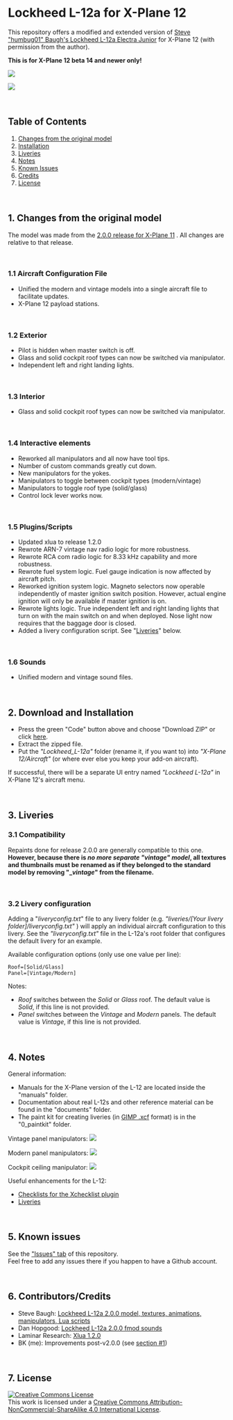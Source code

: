 # Lockheed L-12a for X-Plane 12

This repository offers a modified and extended version of [Steve "humbug01" Baugh's Lockheed L-12a Electra Junior](https://forums.x-plane.org/index.php?/files/file/75273-lockheed-model-12a-electra-junior/) for X-Plane 12 (with permission from the author).

**This is for X-Plane 12 beta 14 and newer only!**

![](Readme_Images/L12a_Lights.jpg)

![](Readme_Images/L12a_Rain.jpg)

&nbsp;

<a name="toc"></a>
## Table of Contents
1. [Changes from the original model](#1.0)
2. [Installation](#2.0)
3. [Liveries](#3.0)
4. [Notes](#4.0)
4. [Known Issues](#5.0)
5. [Credits](#6.0)
6. [License](#7.0)

&nbsp;

<a name="1.0"></a>
## 1. Changes from the original model

The model was made from the [2.0.0 release for X-Plane 11](https://forums.x-plane.org/index.php?/files/file/75273-lockheed-model-12a-electra-junior/) . All changes are relative to that release.

&nbsp;

### 1.1 Aircraft Configuration File

- Unified the modern and vintage models into a single aircraft file to facilitate updates.
- X-Plane 12 payload stations.

&nbsp;

### 1.2 Exterior

- Pilot is hidden when master switch is off.
- Glass and solid cockpit roof types can now be switched via manipulator.
- Independent left and right landing lights.

&nbsp;

### 1.3 Interior

- Glass and solid cockpit roof types can now be switched via manipulator.

&nbsp;

### 1.4 Interactive elements

- Reworked all manipulators and all now have tool tips.
- Number of custom commands greatly cut down.
- New manipulators for the yokes.
- Manipulators to toggle between cockpit types (modern/vintage)
- Manipulators to toggle roof type (solid/glass)
- Control lock lever works now.

&nbsp;

### 1.5 Plugins/Scripts

- Updated xlua to release 1.2.0
- Rewrote ARN-7 vintage nav radio logic for more robustness.
- Rewrote RCA com radio logic for 8.33 kHz capability and more robustness.
- Rewrote fuel system logic. Fuel gauge indication is now affected by aircraft pitch.
- Reworked ignition system logic. Magneto selectors now operable independently of master ignition switch position. However, actual engine ignition will only be available if master ignition is on.
- Rewrote lights logic. True independent left and right landing lights that turn on with the main switch on and when deployed. Nose light now requires that the baggage door is closed.
- Added a livery configuration script. See "[Liveries](#3.0)" below.

&nbsp;

### 1.6 Sounds

- Unified modern and vintage sound files.

&nbsp;

<a name="2.0"></a>
## 2. Download and Installation

- Press the green "Code" button above and choose "Download ZIP" or click [here](https://github.com/JT8D-17/lockheed-l12-xplane/archive/refs/heads/main.zip).
- Extract the zipped file.
- Put the _"Lockheed_L-12a"_ folder (rename it, if you want to) into _"X-Plane 12/Aircraft"_ (or where ever else you keep your add-on aircraft).

If successful, there will be a separate UI entry named _"Lockheed L-12a"_ in X-Plane 12's aircraft menu.

&nbsp;

<a name="3.0"></a>
## 3. Liveries

### 3.1 Compatibility

Repaints done for release 2.0.0 are generally compatible to this one.   
**However, because there is _no more separate "vintage" model_, all textures and thumbnails must be renamed as if they belonged to the standard model by removing "__vintage_" from the filename.**

&nbsp;

### 3.2 Livery configuration

Adding a "_liveryconfig.txt_" file to any livery folder (e.g. _"liveries/[Your livery folder]/liveryconfig.txt"_ ) will apply an individual aircraft configuration to this livery. See the _"liveryconfig.txt"_ file in the L-12a's root folder that configures the default livery for an example.

Available configuration options (only use one value per line):

```
Roof=[Solid/Glass]
Panel=[Vintage/Modern]
```

Notes:
- _Roof_ switches between the _Solid_ or _Glass_  roof. The default value is _Solid_, if this line is not provided.   
-  _Panel_ switches between the _Vintage_ and _Modern_ panels. The default value is _Vintage_, if this line is not provided.

&nbsp;

<a name="4.0"></a>
## 4. Notes

General information:

- Manuals for the X-Plane version of the L-12 are located inside the "manuals" folder.
- Documentation about real L-12s and other reference material can be found in the "documents" folder.
- The paint kit for creating liveries (in [GIMP .xcf](https://www.gimp.org/) format) is in the "0_paintkit" folder.

Vintage panel manipulators: 
![](Readme_Images/L12a_Manips_V.jpg)

Modern panel manipulators:
![](Readme_Images/L12a_Manips_M.jpg)

Cockpit ceiling manipulator:
![](Readme_Images/L12a_Manips_U.jpg)

Useful enhancements for the L-12:

- [Checklists for the Xchecklist plugin](https://forums.x-plane.org/index.php?/files/file/75723-checklist-clisttxt-for-the-humbug01-lockheed-model-12a/)
- [Liveries](https://forums.x-plane.org/index.php?/search/&q=lockheed%20l-12a&type=downloads_file&search_and_or=and)


&nbsp;

<a name="5.0"></a>
## 5. Known issues

See the ["Issues" tab](https://github.com/JT8D-17/lockheed-l12-xplane/issues) of this repository.   
Feel free to add any issues there if you happen to have a Github account.

&nbsp;

<a name="6.0"></a>
## 6. Contributors/Credits

- Steve Baugh: [Lockheed L-12a 2.0.0 model, textures, animations, manipulators, Lua scripts](https://forums.x-plane.org/index.php?/files/file/75273-lockheed-model-12a-electra-junior/)
-  Dan Hopgood: [Lockheed L-12a 2.0.0 fmod sounds](https://forums.x-plane.org/index.php?/files/file/75273-lockheed-model-12a-electra-junior/)
- Laminar Research: [Xlua 1.2.0](https://github.com/X-Plane/XLua)
- BK (me): Improvements post-v2.0.0 (see [section #1](#1.0))

&nbsp;

<a name="7.0"></a>
## 7. License

<a rel="license" href="http://creativecommons.org/licenses/by-nc-sa/4.0/"><img alt="Creative Commons License" style="border-width:0" src="https://i.creativecommons.org/l/by-nc-sa/4.0/88x31.png" /></a><br />This work is licensed under a <a rel="license" href="http://creativecommons.org/licenses/by-nc-sa/4.0/">Creative Commons Attribution-NonCommercial-ShareAlike 4.0 International License</a>.
